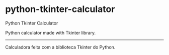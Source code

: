 # python-tkinter-calculator
Python Tkinter Calculator

Python calculator made with Tkinter library.

---------------------------------------------

Calculadora feita com a biblioteca Tkinter do Python.
